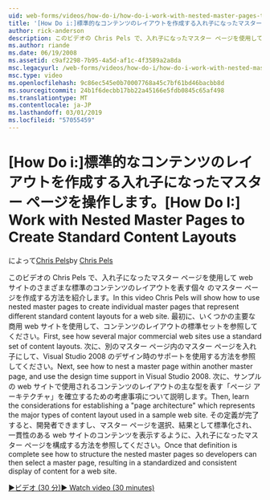```yaml
---
uid: web-forms/videos/how-do-i/how-do-i-work-with-nested-master-pages-to-create-standard-content-layouts
title: '[How Do i:]標準的なコンテンツのレイアウトを作成する入れ子になったマスター ページの操作 |Microsoft Docs'
author: rick-anderson
description: このビデオの Chris Pels で、入れ子になったマスター ページを使用して、w のさまざまな標準のコンテンツのレイアウトを表す個々 のマスター ページを作成する方法を紹介しています.
ms.author: riande
ms.date: 06/19/2008
ms.assetid: c9af2298-7b95-4a5d-af1c-4f3589a2a8da
msc.legacyurl: /web-forms/videos/how-do-i/how-do-i-work-with-nested-master-pages-to-create-standard-content-layouts
msc.type: video
ms.openlocfilehash: 9c86ec545e0b70007768a45c7bf61bd46bacbb8d
ms.sourcegitcommit: 24b1f6decbb17bb22a45166e5fdb0845c65af498
ms.translationtype: MT
ms.contentlocale: ja-JP
ms.lasthandoff: 03/01/2019
ms.locfileid: "57055459"
---
```

<a name="how-do-i-work-with-nested-master-pages-to-create-standard-content-layouts"></a><span data-ttu-id="a26f1-103">[How Do i:]標準的なコンテンツのレイアウトを作成する入れ子になったマスター ページを操作します。</span><span class="sxs-lookup"><span data-stu-id="a26f1-103">[How Do I:] Work with Nested Master Pages to Create Standard Content Layouts</span></span>
====================
<span data-ttu-id="a26f1-104">によって[Chris Pels](https://twitter.com/chrispels)</span><span class="sxs-lookup"><span data-stu-id="a26f1-104">by [Chris Pels](https://twitter.com/chrispels)</span></span>

<span data-ttu-id="a26f1-105">このビデオの Chris Pels で、入れ子になったマスター ページを使用して web サイトのさまざまな標準のコンテンツのレイアウトを表す個々 のマスター ページを作成する方法を紹介します。</span><span class="sxs-lookup"><span data-stu-id="a26f1-105">In this video Chris Pels will show how to use nested master pages to create individual master pages that represent different standard content layouts for a web site.</span></span> <span data-ttu-id="a26f1-106">最初に、いくつかの主要な商用 web サイトを使用して、コンテンツのレイアウトの標準セットを参照してください。</span><span class="sxs-lookup"><span data-stu-id="a26f1-106">First, see how several major commercial web sites use a standard set of content layouts.</span></span> <span data-ttu-id="a26f1-107">次に、別のマスター ページ内のマスター ページを入れ子にして、Visual Studio 2008 のデザイン時のサポートを使用する方法を参照してください。</span><span class="sxs-lookup"><span data-stu-id="a26f1-107">Next, see how to nest a master page within another master page, and use the design time support in Visual Studio 2008.</span></span> <span data-ttu-id="a26f1-108">次に、サンプルの web サイトで使用されるコンテンツのレイアウトの主な型を表す「ページ アーキテクチャ」を確立するための考慮事項について説明します。</span><span class="sxs-lookup"><span data-stu-id="a26f1-108">Then, learn the considerations for establishing a "page architecture" which represents the major types of content layout used in a sample web site.</span></span> <span data-ttu-id="a26f1-109">その定義が完了すると、開発者できますし、マスター ページを選択、結果として標準化され、一貫性のある web サイトのコンテンツを表示するように、入れ子になったマスター ページを構成する方法を参照してください。</span><span class="sxs-lookup"><span data-stu-id="a26f1-109">Once that definition is complete see how to structure the nested master pages so developers can then select a master page, resulting in a standardized and consistent display of content for a web site.</span></span>

[<span data-ttu-id="a26f1-110">&#9654;ビデオ (30 分)</span><span class="sxs-lookup"><span data-stu-id="a26f1-110">&#9654; Watch video (30 minutes)</span></span>](https://channel9.msdn.com/Blogs/ASP-NET-Site-Videos/how-do-i-work-with-nested-master-pages-to-create-standard-content-layouts)
